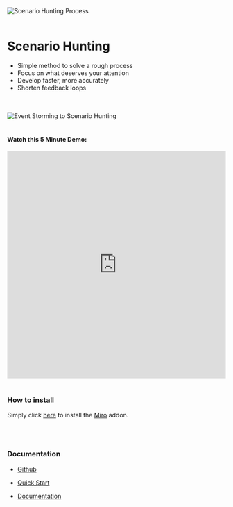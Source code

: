 <img src="https://cdn.jsdelivr.net/gh/ScenarioHunting/website/sh-process-view-sm.jpg" alt="Scenario Hunting Process"/>


<br/>  
<br/>  

# Scenario Hunting
<ul>
  <li> Simple method to solve a rough process </li>
  <li> Focus on what deserves your attention</li>
  <li> Develop faster, more accurately</li>
<!--  <li> Let code scream the design</li>
  <li> Code smarter, not harder</li>
-->
  <li> Shorten feedback loops</li>

</ul>

<br/>  
<br/>  


<img src="https://cdn.jsdelivr.net/gh/ScenarioHunting/website/es-to-sh.jpg" alt="Event Storming to Scenario Hunting"/>

<br/>
<br/>

#### Watch this 5 Minute Demo:

<iframe style="width:100%" height="524" src="https://www.youtube.com/embed/Ou_TkeMsfXs" title="YouTube video player" frameborder="0" allow="accelerometer; autoplay; clipboard-write; encrypted-media; gyroscope; picture-in-picture" allowfullscreen></iframe>


<br/>  
<br/>  

### How to install
Simply click [here](https://miro.com/oauth/authorize/?response_type=code&client_id=3074457356753256770&redirect_uri=%2Fconfirm-app-install%2F) to install the [Miro](https://miro.com) addon.

<br/>  
<br/>  


### Documentation
* [Github](https://github.com/ScenarioHunting/ScenarioHunting)

* [Quick Start](https://docs.scenariohunting.com/#/content/Quick-Start/Installation/article)

* [Documentation](https://docs.scenariohunting.com)
